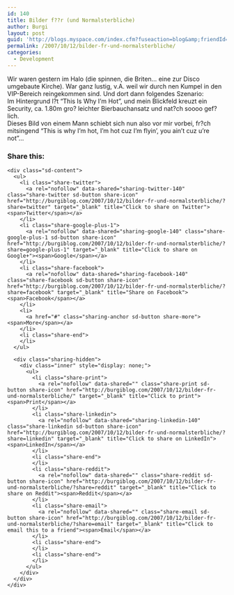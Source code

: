 ```yaml
---
id: 140
title: Bilder f??r (und Normalsterbliche)
author: Burgi
layout: post
guid: 'http://blogs.myspace.com/index.cfm?fuseaction=blog&amp;friendId=11116526'
permalink: /2007/10/12/bilder-fr-und-normalsterbliche/
categories:
  - Development
---
```

<p class="wp-flattr-button">
  <a class="FlattrButton" style="display:none;" href="http://burgiblog.com/2007/10/12/bilder-fr-und-normalsterbliche/" title=" Bilder f??r (und Normalsterbliche)" rev="flattr;uid:BurkhardR;language:en_GB;category:audio;tags:blog;button:compact;">Wir waren gestern im Halo (die spinnen, die Briten&#8230; eine zur Disco umgebaute Kirche). War ganz lustig, v.A. weil wir durch nen Kumpel in den VIP-Bereich reingekommen sind. Und dort...</a>
</p>

Wir waren gestern im Halo (die spinnen, die Briten&#8230; eine zur Disco umgebaute Kirche). War ganz lustig, v.A. weil wir durch nen Kumpel in den VIP-Bereich reingekommen sind. Und dort dann folgendes Szenario:  
Im Hintergrund l?t &#8220;This Is Why I&#8217;m Hot&#8221;, und mein Blickfeld kreuzt ein Security, ca. 1.80m gro? leichter Bierbauchansatz und nat?ch soooo gef?lich.  
Dieses Bild von einem Mann schiebt sich nun also vor mir vorbei, fr?ch mitsingend &#8220;This is why I&#8217;m hot, I&#8217;m hot cuz I&#8217;m flyin&#8217;, you ain&#8217;t cuz u&#8217;re not&#8221;&#8230;  
<img />

<div class="sharedaddy sd-sharing-enabled">
  <div class="robots-nocontent sd-block sd-social sd-social-icon-text sd-sharing">
    <h3 class="sd-title">
      Share this:
    </h3>
    
    <div class="sd-content">
      <ul>
        <li class="share-twitter">
          <a rel="nofollow" data-shared="sharing-twitter-140" class="share-twitter sd-button share-icon" href="http://burgiblog.com/2007/10/12/bilder-fr-und-normalsterbliche/?share=twitter" target="_blank" title="Click to share on Twitter"><span>Twitter</span></a>
        </li>
        <li class="share-google-plus-1">
          <a rel="nofollow" data-shared="sharing-google-140" class="share-google-plus-1 sd-button share-icon" href="http://burgiblog.com/2007/10/12/bilder-fr-und-normalsterbliche/?share=google-plus-1" target="_blank" title="Click to share on Google+"><span>Google</span></a>
        </li>
        <li class="share-facebook">
          <a rel="nofollow" data-shared="sharing-facebook-140" class="share-facebook sd-button share-icon" href="http://burgiblog.com/2007/10/12/bilder-fr-und-normalsterbliche/?share=facebook" target="_blank" title="Share on Facebook"><span>Facebook</span></a>
        </li>
        <li>
          <a href="#" class="sharing-anchor sd-button share-more"><span>More</span></a>
        </li>
        <li class="share-end">
        </li>
      </ul>
      
      <div class="sharing-hidden">
        <div class="inner" style="display: none;">
          <ul>
            <li class="share-print">
              <a rel="nofollow" data-shared="" class="share-print sd-button share-icon" href="http://burgiblog.com/2007/10/12/bilder-fr-und-normalsterbliche/" target="_blank" title="Click to print"><span>Print</span></a>
            </li>
            <li class="share-linkedin">
              <a rel="nofollow" data-shared="sharing-linkedin-140" class="share-linkedin sd-button share-icon" href="http://burgiblog.com/2007/10/12/bilder-fr-und-normalsterbliche/?share=linkedin" target="_blank" title="Click to share on LinkedIn"><span>LinkedIn</span></a>
            </li>
            <li class="share-end">
            </li>
            <li class="share-reddit">
              <a rel="nofollow" data-shared="" class="share-reddit sd-button share-icon" href="http://burgiblog.com/2007/10/12/bilder-fr-und-normalsterbliche/?share=reddit" target="_blank" title="Click to share on Reddit"><span>Reddit</span></a>
            </li>
            <li class="share-email">
              <a rel="nofollow" data-shared="" class="share-email sd-button share-icon" href="http://burgiblog.com/2007/10/12/bilder-fr-und-normalsterbliche/?share=email" target="_blank" title="Click to email this to a friend"><span>Email</span></a>
            </li>
            <li class="share-end">
            </li>
            <li class="share-end">
            </li>
          </ul>
        </div>
      </div>
    </div>
  </div>
</div>